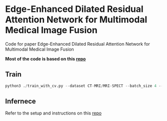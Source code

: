 # Edge-Enhanced Dilated Residual Attention Network for Multimodal Medical Image Fusion
Code for paper Edge-Enhanced Dilated Residual Attention Network for Multimodal Medical Image Fusion

**Most of the code is based on this [repo](https://github.com/simonZhou86/dilran)**

## Train
```python
python3 ./train_with_cv.py --dataset CT-MRI/MRI-SPECT --batch_size 4 --epochs 100 --lambda1 0.2 --lambda2 0.2 --cuda
```

## Infernece

Refer to the setup and instructions on this [repo](https://github.com/simonZhou86/dilran)
